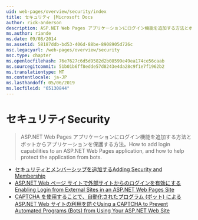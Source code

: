 ```yaml
---
uid: web-pages/overview/security/index
title: セキュリティ |Microsoft Docs
author: rick-anderson
description: ASP.NET Web Pages アプリケーションにログイン機能を追加する方法とボットからアプリケーションを保護する方法。
ms.author: riande
ms.date: 09/08/2014
ms.assetid: 58187ddb-bd53-406d-88be-8908905d726c
msc.legacyurl: /web-pages/overview/security
msc.type: chapter
ms.openlocfilehash: 76e7627c6d5d9582d2b08599e49ea174ce56caab
ms.sourcegitcommit: 51b01b6ff8edde57d8243e4da28c9f1e7f1962b2
ms.translationtype: MT
ms.contentlocale: ja-JP
ms.lasthandoff: 05/06/2019
ms.locfileid: "65130844"
---
```

# <a name="security"></a><span data-ttu-id="bbfe2-103">セキュリティ</span><span class="sxs-lookup"><span data-stu-id="bbfe2-103">Security</span></span>

> <span data-ttu-id="bbfe2-104">ASP.NET Web Pages アプリケーションにログイン機能を追加する方法とボットからアプリケーションを保護する方法。</span><span class="sxs-lookup"><span data-stu-id="bbfe2-104">How to add login capabilities to an ASP.NET Web Pages application, and how to help protect the application from bots.</span></span>

- [<span data-ttu-id="bbfe2-105">セキュリティとメンバーシップを追加する</span><span class="sxs-lookup"><span data-stu-id="bbfe2-105">Adding Security and Membership</span></span>](16-adding-security-and-membership.md)
- [<span data-ttu-id="bbfe2-106">ASP.NET Web ページ サイトで外部サイトからのログインを有効にする</span><span class="sxs-lookup"><span data-stu-id="bbfe2-106">Enabling Login from External Sites in an ASP.NET Web Pages Site</span></span>](enabling-login-from-external-sites-in-an-aspnet-web-pages-site.md)
- [<span data-ttu-id="bbfe2-107">CAPTCHA を使用することで、自動化されたプログラム (ボット) による ASP.NET Web サイトの利用を防ぐ</span><span class="sxs-lookup"><span data-stu-id="bbfe2-107">Using a CAPTCHA to Prevent Automated Programs (Bots) from Using Your ASP.NET Web Site</span></span>](using-a-catpcha-to-prevent-automated-programs-bots-from-using-your-aspnet-web-site.md)
